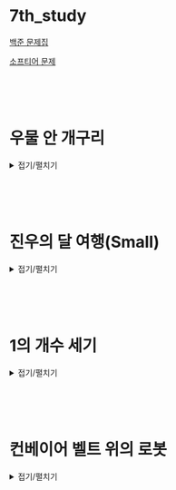 # 7th_study

[백준 문제집](https://www.acmicpc.net/workbook/view/16830)

[소프티어 문제](https://softeer.ai/practice/info.do?idx=1&eid=394)

<br><br><br>

# 우물 안 개구리

<details>
<summary>접기/펼치기</summary>
<div markdown="1">

## [민웅](<./우물 안 개구리/민웅.py>)

```py
import sys
input = sys.stdin.readline

N, M = map(int, input().split())

W_lst = list(map(int, input().split()))

p_lst = [[] for _ in range(N+1)]

cnt = 0
for _ in range(M):
    a, b = map(int, input().split())
    p_lst[a].append(b)
    p_lst[b].append(a)

for i in range(N):
    temp = W_lst[i]
    for v in p_lst[i+1]:
        if W_lst[v-1] >= temp:
            break
    else:
        cnt += 1

print(cnt)

```

## [병국](<./우물 안 개구리/병국.py>)

```py
n,m = map(int,input().split())
arr = list(map(int,input().split()))

answer = [0]*n
for _ in range(m):
    a,b = map(int,input().split())
    if answer[a-1] == answer[b-1] == -1:
        pass
    elif answer[a-1] == -1 and answer[b-1] != -1:
        if arr[a-1] > arr[b-1]:
            answer[b-1] = -1
        elif arr[a-1] < arr[b-1]:
            answer[b-1] = 1
        else:
            answer[b-1] = -1
        answer[a-1] = -1
    elif answer[a-1] != -1 and answer[b-1] == -1:
        if arr[a-1] > arr[b-1]:
            answer[a-1] = 1
        elif arr[a-1] < arr[b-1]:
            answer[a-1] = -1
        else:
            answer[a-1] = -1
        answer[b-1] = -1 
    elif answer[a-1] != -1 and answer[b-1] != -1:
        if arr[a-1] > arr[b-1]:
            answer[a-1] = 1
            answer[b-1] = -1
        elif arr[a-1] < arr[b-1]:
            answer[a-1] = -1
            answer[b-1] = 1
        else:
            answer[a-1] = -1
            answer[b-1] = -1
print(answer.count(1)+answer.count(0))
```

## [상미](<./우물 안 개구리/상미.py>)

```py

```

## [서희](<./우물 안 개구리/서희.py>)

```py

```

## [성구](<./우물 안 개구리/성구.py>)

```py
# 우물 안 개구리
import sys
input = sys.stdin.readline

# input
N, M = map(int, input().split())
weight_list = list(map(int, input().split()))

# define
friends = [[] for _ in range(N)]
cnt = 0

# input
for _ in range(M):
    a,b = map(int, input().split())
    friends[a-1].append(b-1)
    friends[b-1].append(a-1)

# logic
for i in range(N):
    # 친구가 있을때
    if friends[i]:
        # 친구들 중에
        for friend in friends[i]:
            # 나보다 무거운 무게치는 아이 있으면
            if weight_list[i] <= weight_list[friend]:
                # 멈춰
                break
        else:
            # 없으면 내가 짱임! count
            cnt += 1
    # 친구가 없을 때
    else:
        # 아무래도 내가 짱임! count
        cnt += 1
print(cnt)

```

</div>

</details>

<br><br><br>

# 진우의 달 여행(Small)

<details>
<summary>접기/펼치기</summary>
<div markdown="1">

## [민웅](<./진우의%20달%20여행(small)/민웅.py>)

```py

```

## [병국](<./진우의%20달%20여행(small)/병국.py>)

```py
n,m = map(int,input().split())
arr = [list(map(int,input().split())) for _ in range(n)]

# 방향
dir = [(1,1),(1,-1),(1,0)]
q = []
for _ in range(m):
    q.append((0,_,arr[0][_],-1))
answer = []
while q:
    x,y,cnt,check = q.pop(0)
    for i in range(len(dir)):
        cx = x+dir[i][0]
        cy = y+dir[i][1]
        if 0<=cx<n and 0<=cy<m and check != i:
            if cx == n - 1:
                answer.append(cnt + arr[cx][cy])
            else:
                q.append((cx,cy,cnt+arr[cx][cy],i))
print(min(answer))

```

## [상미](<./진우의%20달%20여행(small)/상미.py>)

```py

```

## [서희](<./진우의%20달%20여행(small)/서희.py>)

```py

```

## [성구](<./진우의%20달%20여행(small)/성구.py>)

```py

```

</div>

</details>

<br><br><br>

# 1의 개수 세기

<details>
<summary>접기/펼치기</summary>
<div markdown="1">

## [민웅](<./1의%20개수%20세기/민웅.py>)

```py

```

## [병국](<./1의%20개수%20세기/병국.py>)

```py

```

## [상미](<./1의%20개수%20세기/상미.py>)

```py

```

## [서희](<./1의%20개수%20세기/서희.py>)

```py

```

## [성구](<./1의%20개수%20세기/성구.py>)

```py

```

</div>

</details>

<br><br><br>

# 컨베이어 벨트 위의 로봇

<details>
<summary>접기/펼치기</summary>
<div markdown="1">

## [민웅](<./컨베이어 벨트 위의 로봇/민웅.py>)

```py

```

## [병국](<./컨베이어 벨트 위의 로봇/병국.py>)

```py

```

## [상미](<./컨베이어 벨트 위의 로봇/상미.py>)

```py

```

## [서희](<./컨베이어 벨트 위의 로봇/서희.py>)

```py

```

## [성구](<./컨베이어 벨트 위의 로봇/성구.py>)

```py

```

</div>

</details>

<br><br><br>
